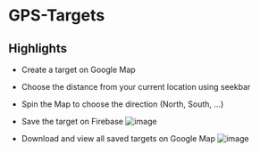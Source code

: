 # GPS-Targets

Highlights
------

* Create a target on Google Map
* Choose the distance from your current location using seekbar
* Spin the Map to choose the direction (North, South, ...)
* Save the target on Firebase
![image](https://user-images.githubusercontent.com/25067011/28851068-3c77f21a-76ee-11e7-9d99-e883e38e8c7f.png)

* Download and view all saved targets on Google Map
![image](https://user-images.githubusercontent.com/25067011/28851092-6cad6c80-76ee-11e7-8822-d2e85deb7f10.png)
